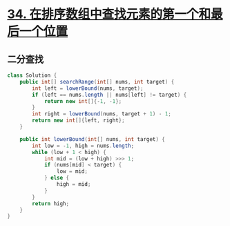 # [34. 在排序数组中查找元素的第一个和最后一个位置](https://leetcode.cn/problems/find-first-and-last-position-of-element-in-sorted-array/)

## 二分查找

```java
class Solution {
    public int[] searchRange(int[] nums, int target) {
        int left = lowerBound(nums, target);
        if (left == nums.length || nums[left] != target) {
            return new int[]{-1, -1};
        }
        int right = lowerBound(nums, target + 1) - 1;
        return new int[]{left, right};
    }

    public int lowerBound(int[] nums, int target) {
        int low = -1, high = nums.length;
        while (low + 1 < high) {
            int mid = (low + high) >>> 1;
            if (nums[mid] < target) {
                low = mid;
            } else {
                high = mid;
            }
        }
        return high;
    }
}
```